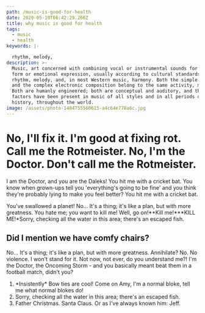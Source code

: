 ```yaml
---
path: /music-is-good-for-health
date: 2020-05-10T06:42:29.266Z
title: why music is good for health
tags:
  - music
  - health
keywords: |-

  rhythm, melody,
description: >-
  Music, art concerned with combining vocal or instrumental sounds for beauty of
  form or emotional expression, usually according to cultural standards of
  rhythm, melody, and, in most Western music, harmony. Both the simple folk song
  and the complex electronic composition belong to the same activity, music.
  Both are humanly engineered; both are conceptual and auditory, and these
  factors have been present in music of all styles and in all periods of
  history, throughout the world.
image: /assets/photo-1484755560615-a4c64e778a6c.jpg
---
```

<!--StartFragment-->

# No, I'll fix it. I'm good at fixing rot. Call me the Rotmeister. No, I'm the Doctor. Don't call me the Rotmeister.

I am the Doctor, and you are the Daleks! You hit me with a cricket bat. You know when grown-ups tell you 'everything's going to be fine' and you think they're probably lying to make you feel better? You hit me with a cricket bat.

You've swallowed a planet! No… It's a thing; it's like a plan, but with more greatness. You hate me; you want to kill me! Well, go on!**Kill me!***KILL ME!*Sorry, checking all the water in this area; there's an escaped fish.

## Did I mention we have comfy chairs?

No… It's a thing; it's like a plan, but with more greatness. Annihilate? No. No violence. I won't stand for it. Not now, not ever, do you understand me?! I'm the Doctor, the Oncoming Storm - and you basically meant beat them in a football match, didn't you?

1. \*Insistently\* Bow ties are cool! Come on Amy, I'm a normal bloke, tell me what normal blokes do!
2. Sorry, checking all the water in this area; there's an escaped fish.
3. Father Christmas. Santa Claus. Or as I've always known him: Jeff.

<!--EndFragment-->
